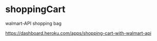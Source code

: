 # shoppingCart
walmart-API shopping bag

https://dashboard.heroku.com/apps/shopping-cart-with-walmart-api
